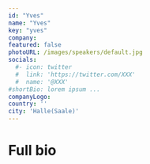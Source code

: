 ```yaml
---
id: "Yves"
name: "Yves"
key: "yves"
company: 
featured: false
photoURL: /images/speakers/default.jpg
socials:
  #- icon: twitter
  #  link: 'https://twitter.com/XXX'
  #  name: '@XXX'
#shortBio: lorem ipsum ...
companyLogo: 
country: ''
city: 'Halle(Saale)'
---
```


# Full bio